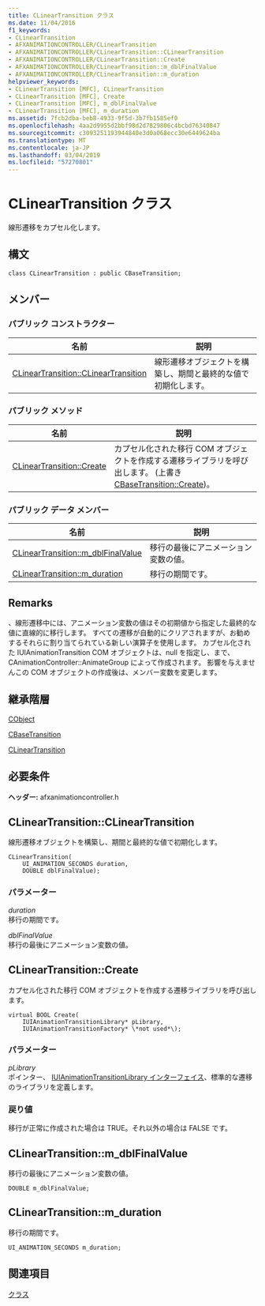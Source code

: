 ```yaml
---
title: CLinearTransition クラス
ms.date: 11/04/2016
f1_keywords:
- CLinearTransition
- AFXANIMATIONCONTROLLER/CLinearTransition
- AFXANIMATIONCONTROLLER/CLinearTransition::CLinearTransition
- AFXANIMATIONCONTROLLER/CLinearTransition::Create
- AFXANIMATIONCONTROLLER/CLinearTransition::m_dblFinalValue
- AFXANIMATIONCONTROLLER/CLinearTransition::m_duration
helpviewer_keywords:
- CLinearTransition [MFC], CLinearTransition
- CLinearTransition [MFC], Create
- CLinearTransition [MFC], m_dblFinalValue
- CLinearTransition [MFC], m_duration
ms.assetid: 7fcb2dba-beb8-4933-9f5d-3b7fb1585ef0
ms.openlocfilehash: 4aa2d9955d2bbf98d2d7829806c4bcbd76340847
ms.sourcegitcommit: c3093251193944840e3d0a068ecc30e6449624ba
ms.translationtype: MT
ms.contentlocale: ja-JP
ms.lasthandoff: 03/04/2019
ms.locfileid: "57270801"
---
```

# <a name="clineartransition-class"></a>CLinearTransition クラス

線形遷移をカプセル化します。

## <a name="syntax"></a>構文

```
class CLinearTransition : public CBaseTransition;
```

## <a name="members"></a>メンバー

### <a name="public-constructors"></a>パブリック コンストラクター

|名前|説明|
|----------|-----------------|
|[CLinearTransition::CLinearTransition](#clineartransition)|線形遷移オブジェクトを構築し、期間と最終的な値で初期化します。|

### <a name="public-methods"></a>パブリック メソッド

|名前|説明|
|----------|-----------------|
|[CLinearTransition::Create](#create)|カプセル化された移行 COM オブジェクトを作成する遷移ライブラリを呼び出します。 (上書き[CBaseTransition::Create](../../mfc/reference/cbasetransition-class.md#create))。|

### <a name="public-data-members"></a>パブリック データ メンバー

|名前|説明|
|----------|-----------------|
|[CLinearTransition::m_dblFinalValue](#m_dblfinalvalue)|移行の最後にアニメーション変数の値。|
|[CLinearTransition::m_duration](#m_duration)|移行の期間です。|

## <a name="remarks"></a>Remarks

、線形遷移中には、アニメーション変数の値はその初期値から指定した最終的な値に直線的に移行します。 すべての遷移が自動的にクリアされますが、お勧めするそれらに割り当てられている新しい演算子を使用します。 カプセル化された IUIAnimationTransition COM オブジェクトは、null を指定し、まで、CAnimationController::AnimateGroup によって作成されます。 影響を与えませんこの COM オブジェクトの作成後は、メンバー変数を変更します。

## <a name="inheritance-hierarchy"></a>継承階層

[CObject](../../mfc/reference/cobject-class.md)

[CBaseTransition](../../mfc/reference/cbasetransition-class.md)

[CLinearTransition](../../mfc/reference/clineartransition-class.md)

## <a name="requirements"></a>必要条件

**ヘッダー:** afxanimationcontroller.h

##  <a name="clineartransition"></a>  CLinearTransition::CLinearTransition

線形遷移オブジェクトを構築し、期間と最終的な値で初期化します。

```
CLinearTransition(
    UI_ANIMATION_SECONDS duration,
    DOUBLE dblFinalValue);
```

### <a name="parameters"></a>パラメーター

*duration*<br/>
移行の期間です。

*dblFinalValue*<br/>
移行の最後にアニメーション変数の値。

##  <a name="create"></a>  CLinearTransition::Create

カプセル化された移行 COM オブジェクトを作成する遷移ライブラリを呼び出します。

```
virtual BOOL Create(
    IUIAnimationTransitionLibrary* pLibrary,
    IUIAnimationTransitionFactory* \*not used*\);
```

### <a name="parameters"></a>パラメーター

*pLibrary*<br/>
ポインター、 [IUIAnimationTransitionLibrary インターフェイス](/windows/desktop/api/uianimation/nn-uianimation-iuianimationtransitionlibrary)、標準的な遷移のライブラリを定義します。

### <a name="return-value"></a>戻り値

移行が正常に作成された場合は TRUE。それ以外の場合は FALSE です。

##  <a name="m_dblfinalvalue"></a>  CLinearTransition::m_dblFinalValue

移行の最後にアニメーション変数の値。

```
DOUBLE m_dblFinalValue;
```

##  <a name="m_duration"></a>  CLinearTransition::m_duration

移行の期間です。

```
UI_ANIMATION_SECONDS m_duration;
```

## <a name="see-also"></a>関連項目

[クラス](../../mfc/reference/mfc-classes.md)
